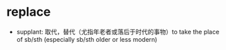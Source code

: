 # replace

- supplant: 取代，替代（尤指年老者或落后于时代的事物）to take the place of sb/sth (especially sb/sth older or less modern)
